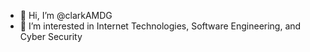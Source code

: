 - 👋 Hi, I’m @clarkAMDG
- 👀 I’m interested in Internet Technologies, Software Engineering, and Cyber Security

<!---
clarkAMDG/clarkAMDG is a ✨ special ✨ repository because its `README.md` (this file) appears on your GitHub profile.
You can click the Preview link to take a look at your changes.
--->
